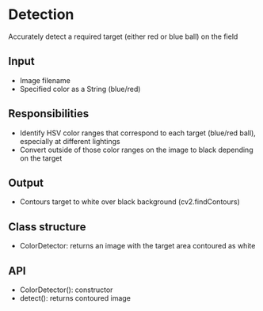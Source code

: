 # Detection
Accurately detect a required target (either red or blue ball) on the field

## Input
* Image filename
* Specified color as a String (blue/red)

## Responsibilities 
* Identify HSV color ranges that correspond to each target (blue/red ball), especially at different lightings
* Convert outside of those color ranges on the image to black depending on the target

## Output
* Contours target to white over black background (cv2.findContours)

## Class structure 
* ColorDetector: returns an image with the target area contoured as white 

## API
* ColorDetector(): constructor
* detect(): returns contoured image



